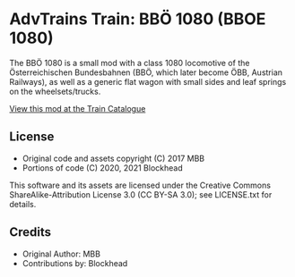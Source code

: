 # AdvTrains Train: BBÖ 1080 (BBOE 1080)

The BBÖ 1080 is a small mod with a class 1080 locomotive of the Österreichischen
Bundesbahnen (BBÖ, which later become ÖBB, Austrian Railways), as well as a
generic flat wagon with small sides and leaf springs on the wheelsets/trucks.

[View this mod at the Train
Catalogue](https://advtrains.de/wiki/doku.php?id=usage:trains:advtrains_bboe1080)

## License

* Original code and assets copyright (C) 2017 MBB
* Portions of code (C) 2020, 2021 Blockhead

This software and its assets are licensed under the Creative Commons
ShareAlike-Attribution License 3.0 (CC BY-SA 3.0); see LICENSE.txt for details.

## Credits

* Original Author: MBB
* Contributions by: Blockhead
